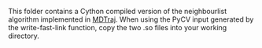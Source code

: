 This folder contains a Cython compiled version of the neighbourlist algorithm implemented in [MDTraj](mdtraj.org).
When using the PyCV input generated by the write-fast-link function, copy the two .so files into your working directory.
